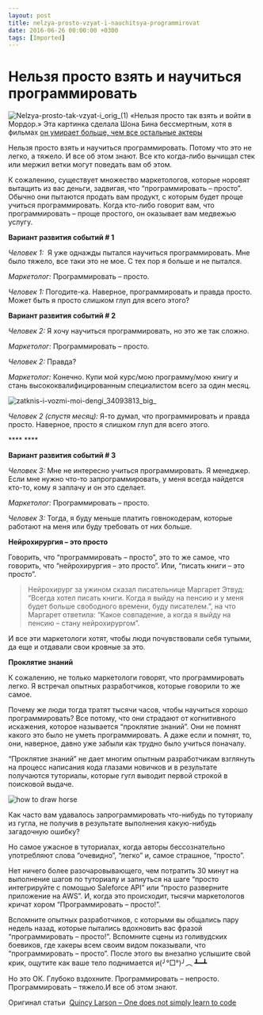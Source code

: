 ```yaml
---
layout: post
title: nelzya-prosto-vzyat-i-nauchitsya-programmirovat
date: 2016-06-26 00:00:00 +0300
tags: [Imported]
---
```

# Нельзя просто взять и научиться программировать

![Nelzya-prosto-tak-vzyat-i_orig_(1)](https://vlaim.s3.amazonaws.com/uploads/2016/06/Nelzya-prosto-tak-vzyat-i_orig_1.jpg) «Нельзя просто так взять и войти в Мордор.» Эта картинка сделала Шона Бина бессмертным, хотя в фильмах [он умирает больше, чем все остальные актеры](http://nerdist.com/does-sean-bean-really-die-more-than-other-actors/)

<span style="font-weight: 400;">Нельзя просто взять и научиться программировать. Потому что это не легко, а тяжело. И все об этом знают. Все кто когда-либо вычищал стек или мержил ветки могут поведать вам об этом.</span>

<span style="font-weight: 400;">К сожалению, существует множество маркетологов, которые норовят вытащить из вас деньги, задвигая, что “программировать – просто”. Обычно они пытаются продать вам продукт, с которым будет проще учиться программировать. Когда кто-либо говорит вам, что программировать – проще простого, он оказывает вам медвежью услугу.</span>

**Вариант развития событий # 1**

<span style="font-weight: 400;">_Человек 1:_  Я уже однажды пытался научиться программировать. Мне было тяжело, все таки это не мое. С тех пор я больше и не пытался.</span>

<span style="font-weight: 400;">_Маркетолог:_ Программировать – просто.</span>

<span style="font-weight: 400;">_Человек 1:_ Погодите-ка. Наверное, программировать и правда просто. Может быть я просто слишком глуп для всего этого?</span>

**Вариант развития событий # 2**

<span style="font-weight: 400;">_Человек 2:_ Я хочу научиться программировать, но это же так сложно.</span>

<span style="font-weight: 400;">_Маркетолог:_ Программировать – просто.</span>

<span style="font-weight: 400;">_Человек 2:_ Правда?</span>

<span style="font-weight: 400;">_Маркетолог:_ Конечно. Купи мой курс/мою программу/мою книгу и стань высококвалифицированным специалистом всего за один месяц.</span>

![zatknis-i-vozmi-moi-dengi_34093813_big_](https://vlaim.s3.amazonaws.com/uploads/2016/06/zatknis-i-vozmi-moi-dengi_34093813_big_.png)

<span style="font-weight: 400;">_Человек 2 (спустя месяц):_ Я-то думал, что программировать и правда просто. Наверное, просто я слишком глуп для всего этого.</span>

**** ****

**Вариант развития событий # 3**

<span style="font-weight: 400;">_Человек 3:_ Мне не интересно учиться программировать. Я менеджер. Если мне нужно что-то запрограммировать, у меня всегда найдется кто-то, кому я заплачу и он это сделает.</span>

<span style="font-weight: 400;">_Маркетолог:_ Программировать – просто.</span>

<span style="font-weight: 400;">_Человек 3:_ Тогда, я буду меньше платить говнокодерам, которые работают на меня или буду требовать от них больше.</span>

**Нейрохирургия – это просто**

<span style="font-weight: 400;">Говорить, что “программировать – просто”, это то же самое, что говорить, что “нейрохирургия – это просто”. Или, “писать книги – это просто”.</span>

> <span style="font-weight: 400;">Нейрохирург за ужином сказал писательнице Маргарет Этвуд: “Всегда хотел писать книги. Когда я выйду на пенсию и у меня будет больше свободного времени, буду писателем.”, на что Маргарет ответила: “Какое совпадение, а когда я выйду на пенсию – стану нейрохирургом”.</span>

<span style="font-weight: 400;">И все эти маркетологи хотят, чтобы люди почувствовали себя тупыми, да еще и отдавали свои кровные за это.</span>

**Проклятие знаний**

<span style="font-weight: 400;">К сожалению, не только маркетологи говорят, что программировать легко. Я встречал опытных разработчиков, которые говорили то же самое.</span>

<span style="font-weight: 400;">Почему же люди тогда тратят тысячи часов, чтобы научиться хорошо программировать? Все потому, что они страдают от когнитивного искажения, которое называется “проклятие знаний”. Они не помнят какого это было не уметь программировать. А даже если и помнят, то, они, наверное, давно уже забыли как трудно было учиться поначалу.</span>

<span style="font-weight: 400;">“Проклятие знаний” не дает многим опытным разработчикам взглянуть на процесс написания кода глазами новичков и в результате получаются туториалы, которые гугл выводит первой строкой в поисковой выдаче.</span>

![how to draw horse](https://vlaim.s3.amazonaws.com/uploads/2016/06/how-to-draw-horse.jpg)

<span style="font-weight: 400;">Как часто вам удавалось запрограммировать что-нибудь по туториалу из гугла, не получив в результате выполнения какую-нибудь загадочную ошибку?</span>

<span style="font-weight: 400;">Но самое ужасное в туториалах, когда авторы бессознательно употребляют слова “очевидно”, “легко” и, самое страшное, “просто”.</span>

<span style="font-weight: 400;">Нет ничего более разочаровывающего, чем потратить 30 минут на выполнение шагов по туториалу и запнуться на шаге “просто интегрируйте с помощью Saleforce API” или “просто разверните приложение на AWS”. И, когда это происходит, тысячи маркетологов кричат хором “Программировать – просто!”.</span>

<span style="font-weight: 400;">Вспомните опытных разработчиков, с которыми вы общались пару недель назад, которые пытались вдохновить вас фразой “программировать – просто!”. Вспомните сцены из голивудских боевиков, где хакеры всем своим видом показывали, что “программировать – просто”. После этого вы внезапно услышите свой крик, ощутите как ваше тело поднимается и</span><span style="font-weight: 400;">(╯°□°)╯︵ ┻━┻</span>

<span style="font-weight: 400;">Но это ОК. Глубоко вздохните. Программировать – непросто. Программировать – тяжело.</span><span style="font-weight: 400;">И все об этом знают.</span>

Оригинал статьи  [Quincy Larson – One does not simply learn to code](https://medium.freecodecamp.com/one-does-not-simply-learn-to-code-f25bacdc5b62#.8ohtqns0q)
